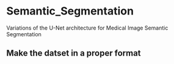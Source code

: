 # Semantic_Segmentation
Variations of the U-Net architecture for Medical Image Semantic Segmentation 
## Make the datset in a proper format
